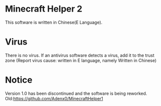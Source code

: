 # Minecraft Helper 2
This software is written in Chinese(E Language).
# Virus
There is no virus.
If an antivirus software detects a virus, add it to the trust zone
(Report virus cause: written in E language, namely Written in Chinese)
# Notice
Version 1.0 has been discontinued and the software is being reworked.
Old:https://github.com/Adenx0/MinecraftHelper1
